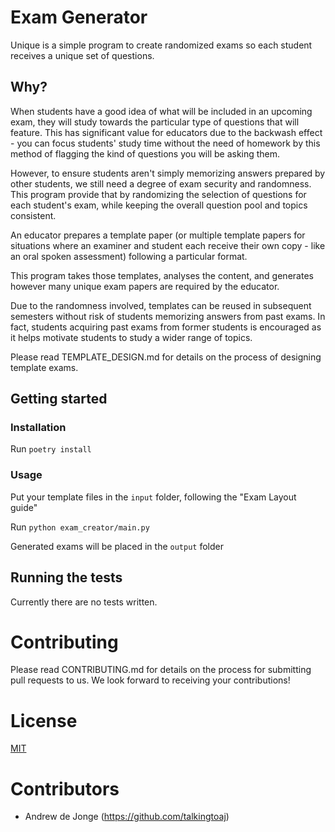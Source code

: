 # Exam Generator

Unique is a simple program to create randomized exams so each student receives a unique set of questions.

## Why?

When students have a good idea of what will be included in an upcoming exam, they will study towards the particular type of questions that will feature. This has significant value for educators due to the backwash effect - you can focus students' study time without the need of homework by this method of flagging the kind of questions you will be asking them.

However, to ensure students aren't simply memorizing answers prepared by other students, we still need a degree of exam security and randomness. This program provide that by randomizing the selection of questions for each student's exam, while keeping the overall question pool and topics consistent.

An educator prepares a template paper (or multiple template papers for situations where an examiner and student each receive their own copy - like an oral spoken assessment) following a particular format.

This program takes those templates, analyses the content, and generates however many unique exam papers are required by the educator.

Due to the randomness involved, templates can be reused in subsequent semesters without risk of students memorizing answers from past exams. In fact, students acquiring past exams from former students is encouraged as it helps motivate students to study a wider range of topics.

Please read TEMPLATE_DESIGN.md for details on the process of designing template exams.

## Getting started

### Installation

Run `poetry install`

### Usage

Put your template files in the `input` folder, following the "Exam Layout guide"

Run `python exam_creator/main.py`

Generated exams will be placed in the `output` folder

## Running the tests

Currently there are no tests written.

# Contributing

Please read CONTRIBUTING.md for details on the process for submitting pull requests to us. We look forward to receiving your contributions!

# License

[MIT](https://choosealicense.com/licenses/mit/)

# Contributors
- Andrew de Jonge (https://github.com/talkingtoaj)
